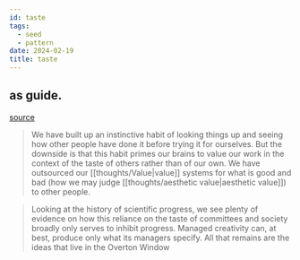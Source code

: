```yaml
---
id: taste
tags:
  - seed
  - pattern
date: 2024-02-19
title: taste
---
```

## as guide.

[source](https://jzhao.xyz/posts/aesthetics-and-taste)

> We have built up an instinctive habit of looking things up and seeing how other people have done it before trying it for ourselves. But the downside is that this habit primes our brains to value our work in the context of the taste of others rather than of our own. We have outsourced our [[thoughts/Value|value]] systems for what is good and bad (how we may judge [[thoughts/aesthetic value|aesthetic value]]) to other people.

> Looking at the history of scientific progress, we see plenty of evidence on how this reliance on the taste of committees and society broadly only serves to inhibit progress. Managed creativity can, at best, produce only what its managers specify. All that remains are the ideas that live in the Overton Window

